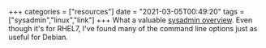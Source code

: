 +++
categories = ["resources"]
date = "2021-03-05T00:49:20"
tags = ["sysadmin","linux","link"]
+++
What a valuable [sysadmin overview](https://access.redhat.com/documentation/en-us/red_hat_enterprise_linux/7/html-single/system_administrators_guide/index). Even though it's for RHEL7, I've found many of the command line options just as useful for Debian.
